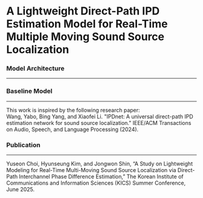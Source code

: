# A Lightweight Direct-Path IPD Estimation Model for Real-Time Multiple Moving Sound Source Localization
### Model Architecture
<hr>

### Baseline Model
<hr>
This work is inspired by the following research paper: <br>
Wang, Yabo, Bing Yang, and Xiaofei Li. "IPDnet: A universal direct-path IPD estimation network for sound source localization." IEEE/ACM Transactions on Audio, Speech, and Language Processing (2024).

### Publication
<hr>
Yuseon Choi, Hyunseung Kim, and Jongwon Shin, “A Study on Lightweight Modeling for Real-Time Multi-Moving Sound Source Localization via Direct-Path Interchannel Phase Difference Estimation,” The Korean Institute of Communications and Information Sciences (KICS) Summer Conference, June 2025.

